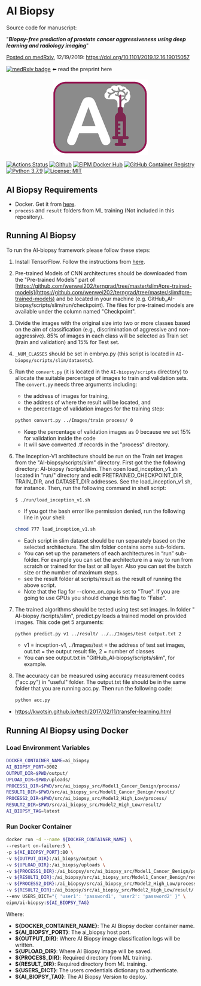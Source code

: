 # AI Biopsy

Source code for manuscript:

"***Biopsy-free prediction of prostate cancer aggressiveness using deep learning and radiology imaging***"

[Posted on medRxiv](https://www.medrxiv.org/content/10.1101/2019.12.16.19015057v1), 12/19/2019: https://doi.org/10.1101/2019.12.16.19015057

[![medRxiv badge](https://zenodo.org/badge/doi/10.1101/2019.12.16.19015057.svg)](https://doi.org/10.1101/2019.12.16.19015057) ⬅️ read the preprint here

<p align="center">
    <img src="docs/images/logo.png" width="256">
</p>

[![Actions Status](https://github.com/eipm/ai-biopsy/workflows/Docker/badge.svg)](https://github.com/eipm/ai-biopsy/actions) [![Github](https://img.shields.io/badge/github-1.2.0-green?style=flat&logo=github)](https://github.com/eipm/ai-biopsy) [![EIPM Docker Hub](https://img.shields.io/badge/EIPM%20docker%20hub-1.2.0-blue?style=flat&logo=docker)](https://hub.docker.com/repository/docker/eipm/ai-biopsy) [![GitHub Container Registry](https://img.shields.io/badge/GitHub%20Container%20Registry-1.2.0-blue?style=flat&logo=docker)](https://github.com/orgs/eipm/packages/container/package/ai-biopsy) [![Python 3.7.9](https://img.shields.io/badge/python-3.7.9-blue.svg)](https://www.python.org/downloads/release/python-379/) [![License: MIT](https://img.shields.io/badge/License-MIT-yellow.svg)](https://opensource.org/licenses/MIT)

## AI Biopsy Requirements

- Docker. Get it from [here](https://www.docker.com/).
- `process` and `result` folders from ML training (Not included in this repository).

## Running AI Biopsy

To run the AI-biopsy framework please follow these steps:

1. Install TensorFlow. Follow the instructions from [here](https://www.tensorflow.org/install/).

2. Pre-trained Models of CNN architectures should be downloaded from the "Pre-trained Models" part of [https://github.com/wenwei202/terngrad/tree/master/slim#pre-trained-models](https://github.com/wenwei202/terngrad/tree/master/slim#pre-trained-models) and be located in your machine (e.g. GitHub_AI-biopsy/scripts/slim/run/checkpoint). The files for pre-trained models are available under the column named "Checkpoint".

3. Divide the images with the original size into two or more classes based on the aim of classification (e.g., discrimination of aggressive and non-aggressive). 85% of images in each class will be selected as Train set (train and validation) and 15% for Test set.

4. `_NUM_CLASSES` should be set in embryo.py (this script is located in `AI-biopsy/scripts/slim/datasets`).

5. Run the `convert.py` (it is located in the `AI-biopsy/scripts` directory) to allocate the suitable percentage of images to train and validation sets. The `convert.py` needs three arguments including:
    - the address of images for training,
    - the address of where the result will be located, and
    - the percentage of validation images for the training step:

    ```bash
    python convert.py ../Images/train process/ 0
    ```

    - Keep the percentage of validation images as 0 because we set 15% for validation inside the code
    - It will save converted .tf records in the "process" directory.

6. The Inception-V1 architecture should be run on the Train set images from the "AI-biopsy/scripts/slim" directory. First got the the following directory: AI-biopsy /scripts/slim. Then open load_inception_v1.sh located in "run/" directory and edit PRETRAINED_CHECKPOINT_DIR, TRAIN_DIR, and DATASET_DIR addresses. See the load_inception_v1.sh, for instance. Then, run the following command in shell script:

    `$ ./run/load_inception_v1.sh`

    - If you got the bash error like permission denied, run the following line in your shell:  

    ```bash
    chmod 777 load_inception_v1.sh
    ```

    - Each script in slim dataset should be run separately based on the selected architecture. The slim folder contains some sub-folders.
    - You can set up the parameters of each architectures in “run” sub-folder. For example you can set the architecture in a way to run from scratch or trained for the last or all layer. Also you can set the batch size or the number of maximum steps.
    - see the result folder at scripts/result as the result of running the above script.
    - Note that the flag for --clone_on_cpu is set to "True". If you are going to use GPUs you should change this flag to "False".

7. The trained algorithms should be tested using test set images. In folder " AI-biopsy /scripts/slim", predict.py loads a trained model on provided images. This code get 5 arguments:

    ```bash
    python predict.py v1 ../result/ ../../Images/test output.txt 2
    ```

    - v1 = inception-v1, ../Images/test = the address of test set images, out.txt = the output result file, 2 = number of classes
    - You can see output.txt in "GitHub_AI-biopsy/scripts/slim", for example.

8. The accuracy can be measured using accuracy measurement codes ("acc.py") in "useful" folder. The output.txt file should be in the same folder that you are running acc.py. Then run the following code:

    ```bash
    python acc.py
    ```

* https://kwotsin.github.io/tech/2017/02/11/transfer-learning.html

## Running AI Biopsy using Docker

### Load Environment Variables

```bash
DOCKER_CONTAINER_NAME=ai_biopsy
AI_BIOPSY_PORT=3002
OUTPUT_DIR=$PWD/output/
UPLOAD_DIR=$PWD/uploads/
PROCESS1_DIR=$PWD/src/ai_biopsy_src/Model1_Cancer_Benign/process/
RESULT1_DIR=$PWD/src/ai_biopsy_src/Model1_Cancer_Benign/result/
PROCESS2_DIR=$PWD/src/ai_biopsy_src/Model2_High_Low/process/
RESULT2_DIR=$PWD/src/ai_biopsy_src/Model2_High_Low/result/
AI_BIOPSY_TAG=latest
```

### Run Docker Container

```bash
docker run -d --name ${DOCKER_CONTAINER_NAME} \
--restart on-failure:5 \
-p ${AI_BIOPSY_PORT}:80 \
-v ${OUTPUT_DIR}:/ai_biopsy/output \
-v ${UPLOAD_DIR}:/ai_biopsy/uploads \
-v ${PROCESS1_DIR}:/ai_biopsy/src/ai_biopsy_src/Model1_Cancer_Benign/process/:ro \
-v ${RESULT1_DIR}:/ai_biopsy/src/ai_biopsy_src/Model1_Cancer_Benign/result/:ro \
-v ${PROCESS2_DIR}:/ai_biopsy/src/ai_biopsy_src/Model2_High_Low/process/:ro \
-v ${RESULT2_DIR}:/ai_biopsy/src/ai_biopsy_src/Model2_High_Low/result/:ro \
--env USERS_DICT="{ 'user1': 'password1', 'user2': 'password2' }" \
eipm/ai-biopsy:${AI_BIOPSY_TAG}
```

Where:

- **${DOCKER_CONTAINER_NAME}**: The AI Biopsy docker container name.
- **${AI_BIOPSY_PORT}**: The ai_biopsy host port.
- **${OUTPUT_DIR}**: Where AI Biopsy image classification logs will be written.
- **${UPLOAD_DIR}**: Where AI Biopsy image will be saved.
- **${PROCESS_DIR}**: Required directory from ML training.
- **${RESULT_DIR}**: Required directory from ML training.
- **${USERS_DICT}**: The users credentials dictionary to authenticate.
- **${AI_BIOPSY_TAG}**: The AI Biopsy Version to deploy.
`